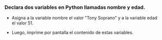 ### Declara dos variables en Python llamadas nombre y edad. 

- Asigna a la variable nombre el valor "Tony Soprano" y a la variable edad el valor 51. 

- Luego, imprime por  pantalla el contenido de estas variables.